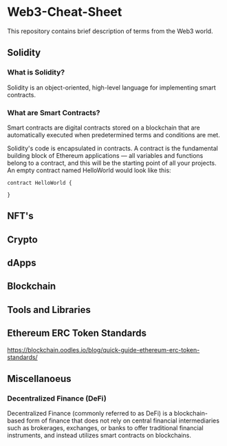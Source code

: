# Web3-Cheat-Sheet
This repository contains brief description of terms from the Web3 world.

## Solidity
### What is Solidity?
Solidity is an object-oriented, high-level language for implementing smart contracts. 
### What are Smart Contracts?
Smart contracts are digital contracts stored on a blockchain that are automatically executed when predetermined terms and conditions are met.

Solidity's code is encapsulated in contracts. A contract is the fundamental building block of Ethereum applications — all variables and functions belong to a contract, and this will be the starting point of all your projects. An empty contract named HelloWorld would look like this:
```
contract HelloWorld {

}
```
## NFT's
## Crypto
## dApps
## Blockchain
## Tools and Libraries
## Ethereum ERC Token Standards
https://blockchain.oodles.io/blog/quick-guide-ethereum-erc-token-standards/
## Miscellanoeus
### Decentralized Finance (DeFi)
Decentralized Finance (commonly referred to as DeFi) is a blockchain-based form of finance that does not rely on central financial intermediaries such as brokerages, exchanges, or banks to offer traditional financial instruments, and instead utilizes smart contracts on blockchains.
